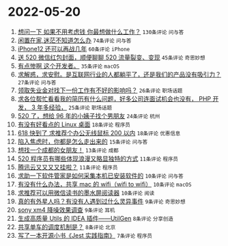 # 2022-05-20

1. [想问一下 如果不用考虑钱 你最想做什么工作？](https://www.v2ex.com/t/854111) `130条评论` `问与答`
1. [闲置在家,迷茫不知道怎么办](https://www.v2ex.com/t/854070) `74条评论` `问与答`
1. [iPhone12 还可以再战几年](https://www.v2ex.com/t/854065) `60条评论` `iPhone`
1. [送 520 微信红包封面，顺便聊聊 520 流量裂变、变现](https://www.v2ex.com/t/854125) `45条评论` `奇思妙想`
1. [有点惨啊 这个开发者。](https://www.v2ex.com/t/854116) `35条评论` `macOS`
1. [求解惑，求安慰。是互联网行业的人都躺平了，还是我们的产品没有吸引力？](https://www.v2ex.com/t/854154) `27条评论` `问与答`
1. [领取失业金对找下一份工作有不好的影响吗？](https://www.v2ex.com/t/854057) `26条评论` `职场话题`
1. [求各位帮忙看看我的简历有什么问题，好多公司连面试机会也没有， PHP 开发， 3 年多经验，](https://www.v2ex.com/t/854101) `25条评论` `职场话题`
1. [520 了，想给 96 年的小姨子找个男朋友](https://www.v2ex.com/t/854109) `24条评论` `杭州`
1. [有没有好看点的 Linux 桌面](https://www.v2ex.com/t/854104) `18条评论` `程序员`
1. [618 快到了 求推荐个办公无线鼠标 200 以内](https://www.v2ex.com/t/854066) `18条评论` `优惠信息`
1. [陷入焦虑时，你都是怎么走出来的](https://www.v2ex.com/t/854135) `15条评论` `问与答`
1. [想找一个成都的女朋友！](https://www.v2ex.com/t/854086) `13条评论` `成都`
1. [520 程序员有哪些体现浪漫又略显独特的方式](https://www.v2ex.com/t/854091) `11条评论` `程序员`
1. [腾讯云又又又又挂啦？](https://www.v2ex.com/t/854059) `11条评论` `程序员`
1. [求助一下软件管家是如何采集本机已安装软件的](https://www.v2ex.com/t/854098) `10条评论` `问与答`
1. [有没有什么办法，共享 mac 的 wifi（wifi to wifi）](https://www.v2ex.com/t/854082) `10条评论` `macOS`
1. [求推荐可以用微信读书的墨水屏阅读器](https://www.v2ex.com/t/854055) `10条评论` `阅读`
1. [真的有外星人吗？有没有人遇到过什么灵异事件](https://www.v2ex.com/t/854161) `9条评论` `奇思妙想`
1. [sony xm4 降噪效果调查](https://www.v2ex.com/t/854056) `9条评论` `耳机`
1. [生成高质量 Utils 的 IDEA 插件——UtilGen](https://www.v2ex.com/t/854092) `8条评论` `分享创造`
1. [共享单车的调度机制是？](https://www.v2ex.com/t/854061) `8条评论` `北京`
1. [写了一本开源小书《Jest 实践指南》](https://www.v2ex.com/t/854074) `7条评论` `程序员`
